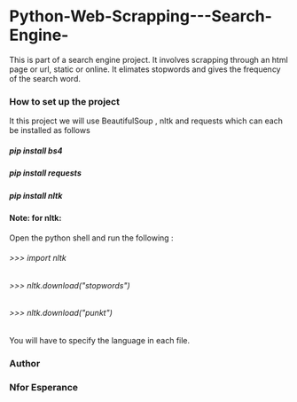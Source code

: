 # Python-Web-Scrapping---Search-Engine-
This is part of a search engine project. It involves scrapping through an html page or url, static or online.
It elimates stopwords and gives the frequency of the search word.
### How to set up the project
It this project we will use BeautifulSoup , nltk and requests which can each be installed as follows
##### **pip install bs4**
##### **pip install requests**
##### **pip install nltk**
#### Note: for nltk:
Open the python shell and run the following :
###### >>> import nltk
###### >>> nltk.download("stopwords")
###### >>> nltk.download("punkt")
You will have to specify the language in each file.
### Author
### **Nfor Esperance**
